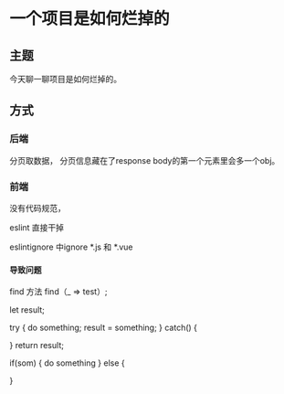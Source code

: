 # 一个项目是如何烂掉的

## 主题

今天聊一聊项目是如何烂掉的。

## 方式


### 后端

分页取数据， 分页信息藏在了response body的第一个元素里会多一个obj。

### 前端

没有代码规范，

eslint 直接干掉

eslintignore 中ignore *.js 和 *.vue
#### 导致问题
find 方法 find（_ => test）;

let result;

try {
    do something;
    result = something;
} catch() {

}
return result;

if(som) {
    do something 
} else {
    
}
